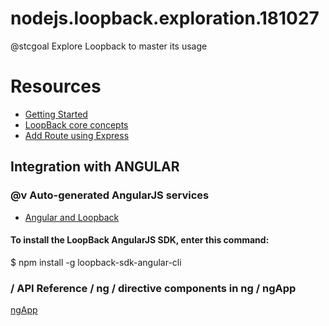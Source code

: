 # nodejs.loopback.exploration.181027
@stcgoal Explore Loopback to master its usage


# Resources
* [Getting Started](https://loopback.io/getting-started/)
* [LoopBack core concepts](https://loopback.io/doc/en/lb3/LoopBack-core-concepts)
* [Add Route using Express](https://loopback.io/doc/en/lb3/Add-a-custom-Express-route.html)

## Integration with ANGULAR ##
### @v Auto-generated AngularJS services ###
* [Angular and Loopback](https://loopback.io/doc/en/lb3/AngularJS-JavaScript-SDK.html)
#### To install the LoopBack AngularJS SDK, enter this command:
 $ npm install -g loopback-sdk-angular-cli

### / API Reference / ng / directive components in ng / ngApp ###
[ngApp](https://code.angularjs.org/snapshot/docs/api/ng/directive/ngApp)
